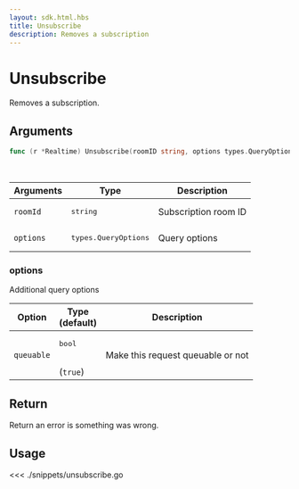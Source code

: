 ```yaml
---
layout: sdk.html.hbs
title: Unsubscribe
description: Removes a subscription
---
```


# Unsubscribe

Removes a subscription.

## Arguments

```go
func (r *Realtime) Unsubscribe(roomID string, options types.QueryOptions) error
```

<br/>

| Arguments | Type                          | Description          |
| --------- | ----------------------------- | -------------------- |
| `roomId`  | <pre>string</pre>             | Subscription room ID |
| `options` | <pre>types.QueryOptions</pre> | Query options        |

### options

Additional query options

| Option     | Type<br/>(default)           | Description                       |
| ---------- | ---------------------------- | --------------------------------- |
| `queuable` | <pre>bool</pre><br/>(`true`) | Make this request queuable or not |

## Return

Return an error is something was wrong.

## Usage

<<< ./snippets/unsubscribe.go
